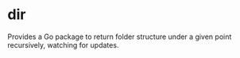 # dir
Provides a Go package to return folder structure under a given point recursively, watching for updates.
